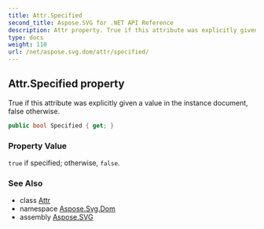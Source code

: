 ```yaml
---
title: Attr.Specified
second_title: Aspose.SVG for .NET API Reference
description: Attr property. True if this attribute was explicitly given a value in the instance document false otherwise
type: docs
weight: 110
url: /net/aspose.svg.dom/attr/specified/
---
```

## Attr.Specified property

True if this attribute was explicitly given a value in the instance document, false otherwise.

```csharp
public bool Specified { get; }
```

### Property Value

`true` if specified; otherwise, `false`.

### See Also

* class [Attr](../)
* namespace [Aspose.Svg.Dom](../../attr/)
* assembly [Aspose.SVG](../../../)
